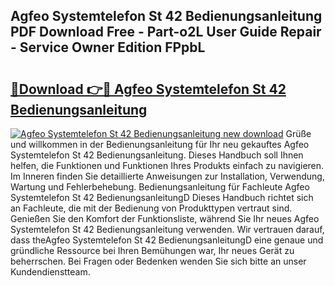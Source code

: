 ## Agfeo Systemtelefon St 42 Bedienungsanleitung PDF Download Free - Part-o2L User Guide Repair - Service Owner Edition FPpbL

# <h2><a href="http://df4mdt.blite.top/?on=Agfeo+Systemtelefon+St+42+Bedienungsanleitung">🔗Download 👉🔴 Agfeo Systemtelefon St 42 Bedienungsanleitung</a></h2>

[![Agfeo Systemtelefon St 42 Bedienungsanleitung new download](https://i.imgur.com/lujVjoI.png)](http://df4mdt.blite.top/?on=Agfeo+Systemtelefon+St+42+Bedienungsanleitung)
Grüße und willkommen in der Bedienungsanleitung für Ihr neu gekauftes Agfeo Systemtelefon St 42 Bedienungsanleitung. Dieses Handbuch soll Ihnen helfen, die Funktionen und Funktionen Ihres Produkts einfach zu navigieren. Im Inneren finden Sie detaillierte Anweisungen zur Installation, Verwendung, Wartung und Fehlerbehebung. Bedienungsanleitung für Fachleute Agfeo Systemtelefon St 42 BedienungsanleitungD Dieses Handbuch richtet sich an Fachleute, die mit der Bedienung von Produkttypen vertraut sind. Genießen Sie den Komfort der Funktionsliste, während Sie Ihr neues Agfeo Systemtelefon St 42 Bedienungsanleitung verwenden. Wir vertrauen darauf, dass theAgfeo Systemtelefon St 42 BedienungsanleitungD eine genaue und gründliche Ressource bei Ihren Bemühungen war, Ihr neues Gerät zu beherrschen. Bei Fragen oder Bedenken wenden Sie sich bitte an unser Kundendienstteam.
